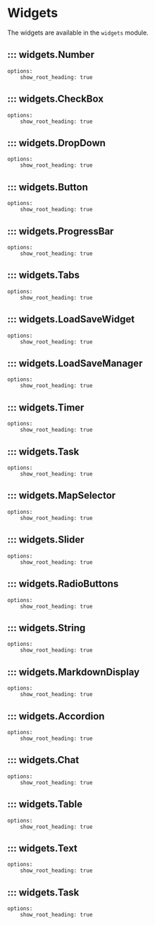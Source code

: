 # Widgets

The widgets are available in the `widgets` module.

## ::: widgets.Number
    options:
        show_root_heading: true

## ::: widgets.CheckBox
    options:
        show_root_heading: true

## ::: widgets.DropDown
    options:
        show_root_heading: true

## ::: widgets.Button
    options:
        show_root_heading: true

## ::: widgets.ProgressBar
    options:
        show_root_heading: true

## ::: widgets.Tabs
    options:
        show_root_heading: true

## ::: widgets.LoadSaveWidget
    options:
        show_root_heading: true

## ::: widgets.LoadSaveManager
    options:
        show_root_heading: true

## ::: widgets.Timer
    options:
        show_root_heading: true

## ::: widgets.Task
    options:
        show_root_heading: true

## ::: widgets.MapSelector
    options:
        show_root_heading: true

## ::: widgets.Slider
    options:
        show_root_heading: true

## ::: widgets.RadioButtons
    options:
        show_root_heading: true

## ::: widgets.String
    options:
        show_root_heading: true

## ::: widgets.MarkdownDisplay
    options:
        show_root_heading: true

## ::: widgets.Accordion
    options:
        show_root_heading: true

## ::: widgets.Chat
    options:
        show_root_heading: true

## ::: widgets.Table
    options:
        show_root_heading: true

## ::: widgets.Text
    options:
        show_root_heading: true

## ::: widgets.Task
    options:
        show_root_heading: true
